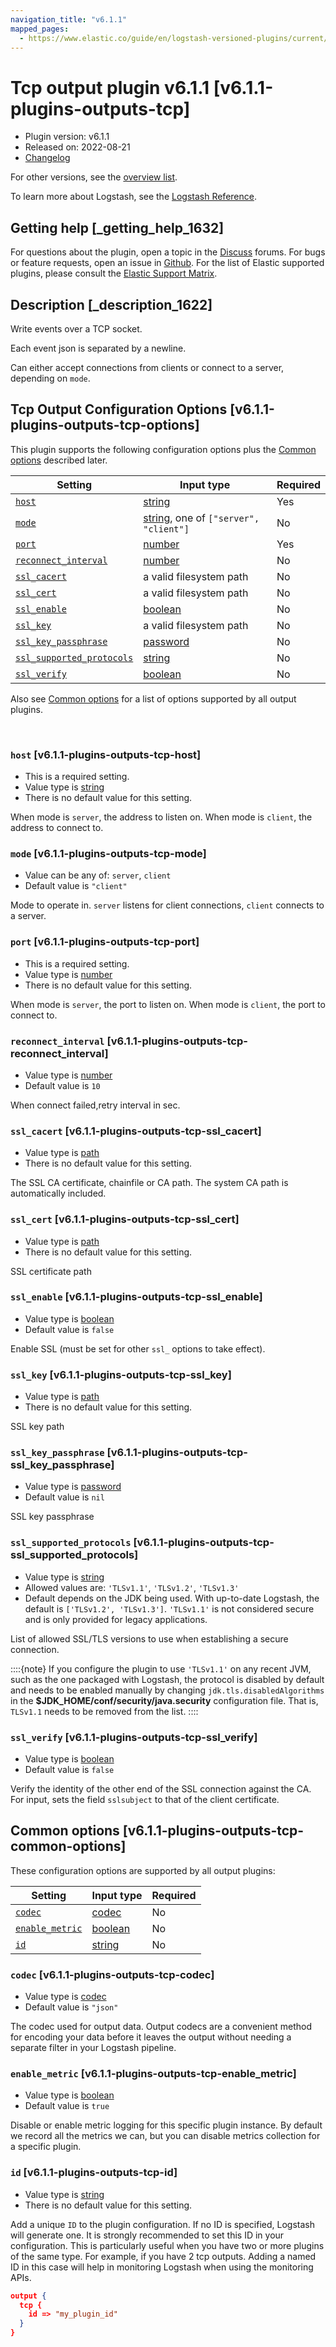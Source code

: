 ```yaml
---
navigation_title: "v6.1.1"
mapped_pages:
  - https://www.elastic.co/guide/en/logstash-versioned-plugins/current/v6.1.1-plugins-outputs-tcp.html
---
```


# Tcp output plugin v6.1.1 [v6.1.1-plugins-outputs-tcp]


* Plugin version: v6.1.1
* Released on: 2022-08-21
* [Changelog](https://github.com/logstash-plugins/logstash-output-tcp/blob/v6.1.1/CHANGELOG.md)

For other versions, see the [overview list](output-tcp-index.md).

To learn more about Logstash, see the [Logstash Reference](logstash://reference/index.md).

## Getting help [_getting_help_1632]

For questions about the plugin, open a topic in the [Discuss](http://discuss.elastic.co) forums. For bugs or feature requests, open an issue in [Github](https://github.com/logstash-plugins/logstash-output-tcp). For the list of Elastic supported plugins, please consult the [Elastic Support Matrix](https://www.elastic.co/support/matrix#matrix_logstash_plugins).


## Description [_description_1622]

Write events over a TCP socket.

Each event json is separated by a newline.

Can either accept connections from clients or connect to a server, depending on `mode`.


## Tcp Output Configuration Options [v6.1.1-plugins-outputs-tcp-options]

This plugin supports the following configuration options plus the [Common options](v6-1-1-plugins-outputs-tcp.md#v6.1.1-plugins-outputs-tcp-common-options) described later.

| Setting | Input type | Required |
| --- | --- | --- |
| [`host`](v6-1-1-plugins-outputs-tcp.md#v6.1.1-plugins-outputs-tcp-host) | [string](logstash://reference/configuration-file-structure.md#string) | Yes |
| [`mode`](v6-1-1-plugins-outputs-tcp.md#v6.1.1-plugins-outputs-tcp-mode) | [string](logstash://reference/configuration-file-structure.md#string), one of `["server", "client"]` | No |
| [`port`](v6-1-1-plugins-outputs-tcp.md#v6.1.1-plugins-outputs-tcp-port) | [number](logstash://reference/configuration-file-structure.md#number) | Yes |
| [`reconnect_interval`](v6-1-1-plugins-outputs-tcp.md#v6.1.1-plugins-outputs-tcp-reconnect_interval) | [number](logstash://reference/configuration-file-structure.md#number) | No |
| [`ssl_cacert`](v6-1-1-plugins-outputs-tcp.md#v6.1.1-plugins-outputs-tcp-ssl_cacert) | a valid filesystem path | No |
| [`ssl_cert`](v6-1-1-plugins-outputs-tcp.md#v6.1.1-plugins-outputs-tcp-ssl_cert) | a valid filesystem path | No |
| [`ssl_enable`](v6-1-1-plugins-outputs-tcp.md#v6.1.1-plugins-outputs-tcp-ssl_enable) | [boolean](logstash://reference/configuration-file-structure.md#boolean) | No |
| [`ssl_key`](v6-1-1-plugins-outputs-tcp.md#v6.1.1-plugins-outputs-tcp-ssl_key) | a valid filesystem path | No |
| [`ssl_key_passphrase`](v6-1-1-plugins-outputs-tcp.md#v6.1.1-plugins-outputs-tcp-ssl_key_passphrase) | [password](logstash://reference/configuration-file-structure.md#password) | No |
| [`ssl_supported_protocols`](v6-1-1-plugins-outputs-tcp.md#v6.1.1-plugins-outputs-tcp-ssl_supported_protocols) | [string](logstash://reference/configuration-file-structure.md#string) | No |
| [`ssl_verify`](v6-1-1-plugins-outputs-tcp.md#v6.1.1-plugins-outputs-tcp-ssl_verify) | [boolean](logstash://reference/configuration-file-structure.md#boolean) | No |

Also see [Common options](v6-1-1-plugins-outputs-tcp.md#v6.1.1-plugins-outputs-tcp-common-options) for a list of options supported by all output plugins.

 

### `host` [v6.1.1-plugins-outputs-tcp-host]

* This is a required setting.
* Value type is [string](logstash://reference/configuration-file-structure.md#string)
* There is no default value for this setting.

When mode is `server`, the address to listen on. When mode is `client`, the address to connect to.


### `mode` [v6.1.1-plugins-outputs-tcp-mode]

* Value can be any of: `server`, `client`
* Default value is `"client"`

Mode to operate in. `server` listens for client connections, `client` connects to a server.


### `port` [v6.1.1-plugins-outputs-tcp-port]

* This is a required setting.
* Value type is [number](logstash://reference/configuration-file-structure.md#number)
* There is no default value for this setting.

When mode is `server`, the port to listen on. When mode is `client`, the port to connect to.


### `reconnect_interval` [v6.1.1-plugins-outputs-tcp-reconnect_interval]

* Value type is [number](logstash://reference/configuration-file-structure.md#number)
* Default value is `10`

When connect failed,retry interval in sec.


### `ssl_cacert` [v6.1.1-plugins-outputs-tcp-ssl_cacert]

* Value type is [path](logstash://reference/configuration-file-structure.md#path)
* There is no default value for this setting.

The SSL CA certificate, chainfile or CA path. The system CA path is automatically included.


### `ssl_cert` [v6.1.1-plugins-outputs-tcp-ssl_cert]

* Value type is [path](logstash://reference/configuration-file-structure.md#path)
* There is no default value for this setting.

SSL certificate path


### `ssl_enable` [v6.1.1-plugins-outputs-tcp-ssl_enable]

* Value type is [boolean](logstash://reference/configuration-file-structure.md#boolean)
* Default value is `false`

Enable SSL (must be set for other `ssl_` options to take effect).


### `ssl_key` [v6.1.1-plugins-outputs-tcp-ssl_key]

* Value type is [path](logstash://reference/configuration-file-structure.md#path)
* There is no default value for this setting.

SSL key path


### `ssl_key_passphrase` [v6.1.1-plugins-outputs-tcp-ssl_key_passphrase]

* Value type is [password](logstash://reference/configuration-file-structure.md#password)
* Default value is `nil`

SSL key passphrase


### `ssl_supported_protocols` [v6.1.1-plugins-outputs-tcp-ssl_supported_protocols]

* Value type is [string](logstash://reference/configuration-file-structure.md#string)
* Allowed values are: `'TLSv1.1'`, `'TLSv1.2'`, `'TLSv1.3'`
* Default depends on the JDK being used. With up-to-date Logstash, the default is `['TLSv1.2', 'TLSv1.3']`. `'TLSv1.1'` is not considered secure and is only provided for legacy applications.

List of allowed SSL/TLS versions to use when establishing a secure connection.

::::{note}
If you configure the plugin to use `'TLSv1.1'` on any recent JVM, such as the one packaged with Logstash, the protocol is disabled by default and needs to be enabled manually by changing `jdk.tls.disabledAlgorithms` in the **$JDK_HOME/conf/security/java.security** configuration file. That is, `TLSv1.1` needs to be removed from the list.
::::



### `ssl_verify` [v6.1.1-plugins-outputs-tcp-ssl_verify]

* Value type is [boolean](logstash://reference/configuration-file-structure.md#boolean)
* Default value is `false`

Verify the identity of the other end of the SSL connection against the CA. For input, sets the field `sslsubject` to that of the client certificate.



## Common options [v6.1.1-plugins-outputs-tcp-common-options]

These configuration options are supported by all output plugins:

| Setting | Input type | Required |
| --- | --- | --- |
| [`codec`](v6-1-1-plugins-outputs-tcp.md#v6.1.1-plugins-outputs-tcp-codec) | [codec](logstash://reference/configuration-file-structure.md#codec) | No |
| [`enable_metric`](v6-1-1-plugins-outputs-tcp.md#v6.1.1-plugins-outputs-tcp-enable_metric) | [boolean](logstash://reference/configuration-file-structure.md#boolean) | No |
| [`id`](v6-1-1-plugins-outputs-tcp.md#v6.1.1-plugins-outputs-tcp-id) | [string](logstash://reference/configuration-file-structure.md#string) | No |

### `codec` [v6.1.1-plugins-outputs-tcp-codec]

* Value type is [codec](logstash://reference/configuration-file-structure.md#codec)
* Default value is `"json"`

The codec used for output data. Output codecs are a convenient method for encoding your data before it leaves the output without needing a separate filter in your Logstash pipeline.


### `enable_metric` [v6.1.1-plugins-outputs-tcp-enable_metric]

* Value type is [boolean](logstash://reference/configuration-file-structure.md#boolean)
* Default value is `true`

Disable or enable metric logging for this specific plugin instance. By default we record all the metrics we can, but you can disable metrics collection for a specific plugin.


### `id` [v6.1.1-plugins-outputs-tcp-id]

* Value type is [string](logstash://reference/configuration-file-structure.md#string)
* There is no default value for this setting.

Add a unique `ID` to the plugin configuration. If no ID is specified, Logstash will generate one. It is strongly recommended to set this ID in your configuration. This is particularly useful when you have two or more plugins of the same type. For example, if you have 2 tcp outputs. Adding a named ID in this case will help in monitoring Logstash when using the monitoring APIs.

```json
output {
  tcp {
    id => "my_plugin_id"
  }
}
```



